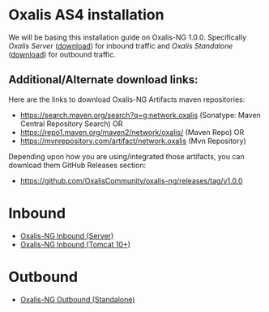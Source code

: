 # Oxalis AS4 installation

We will be basing this installation guide on Oxalis-NG 1.0.0. Specifically _Oxalis Server_ ([download](https://search.maven.org/artifact/network.oxalis/oxalis-ng-server/1.0.0/jar)) for inbound traffic and _Oxalis Standalone_ ([download](https://search.maven.org/artifact/network.oxalis/oxalis-ng-standalone/1.0.0/jar)) for outbound traffic. 

## Additional/Alternate download links:
Here are the links to download Oxalis-NG Artifacts maven repositories:
- https://search.maven.org/search?q=g:network.oxalis  (Sonatype: Maven Central Repository Search) OR
- https://repo1.maven.org/maven2/network/oxalis/   (Maven Repo)  OR
- https://mvnrepository.com/artifact/network.oxalis  (Mvn Repository)

Depending upon how you are using/integrated those artifacts, you can download them GitHub Releases section:
- https://github.com/OxalisCommunity/oxalis-ng/releases/tag/v1.0.0
 

# Inbound
* [Oxalis-NG Inbound (Server)](server.md)
* [Oxalis-NG Inbound (Tomcat 10+)](tomcat.md)

# Outbound
* [Oxalis-NG Outbound (Standalone)](standalone.md)





